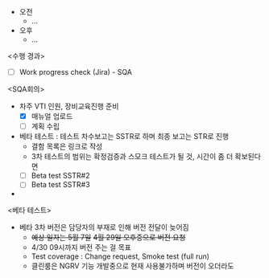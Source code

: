 - 오전
	- ...
- 오후
	- ...

<수행 경과>
- [ ] Work progress check (Jira) - SQA

<SQA회의>
- 차주 VTI 인원, 장비교육진행 준비
	- [x] 매뉴얼 업로드
	- [ ] 계획 수립
- 베타 테스트 : 테스트 차수보고는 SSTR로 하며 최종 보고는 STR로 진행
	- 결함 목록은 링크로 작성
	- 3차 테스트의 범위는 확정검증과 스모크 테스트가 될 것, 시간이 좀 더 확보된다면 
	- [ ] Beta test SSTR#2
	- [ ] Beta test SSTR#3
- 

<베타 테스트>
- 베타 3차 버전은 담당자의 부재로 인해 버전 전달이 늦어짐
	- ~~예상 일자는 5월 7일~~ ~~4월 29일 오후중으로 버전 요청~~
	- 4/30 09시까지 버전 주는 걸 목표
	- Test coverage : Change request, Smoke test (full run)
	- 클린룸은 NGRV 기능 개발중으로 현재 사용불가하며 버전이 오더라도 
